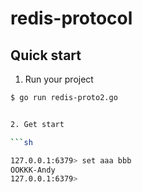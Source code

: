 # redis-protocol

## Quick start

1. Run your project

```sh
$ go run redis-proto2.go


2. Get start

```sh

127.0.0.1:6379> set aaa bbb
OOKKK-Andy
127.0.0.1:6379> 
